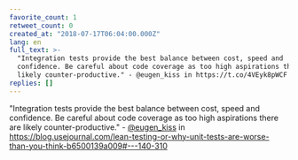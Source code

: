 ```yaml
---
favorite_count: 1
retweet_count: 0
created_at: "2018-07-17T06:04:00.000Z"
lang: en
full_text: >-
  "Integration tests provide the best balance between cost, speed and
  confidence. Be careful about code coverage as too high aspirations there are
  likely counter-productive." - @eugen_kiss in https://t.co/4VEyk8pWCF
replies: []
---
```


"Integration tests provide the best balance between cost, speed and confidence.
Be careful about code coverage as too high aspirations there are likely
counter-productive." - [@eugen_kiss](https://twitter.com/eugen_kiss) in
<https://blog.usejournal.com/lean-testing-or-why-unit-tests-are-worse-than-you-think-b6500139a009#---140-310>
